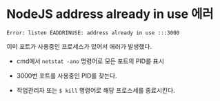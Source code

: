 # NodeJS address already in use 에러

`Error: listen EADDRINUSE: address already in use :::3000`

이미 포트가 사용중인 프로세스가 있어서 에러가 발생했다.

- cmd에서 `netstat -ano` 명령어로 모든 포트의 PID를 표시

- 3000번 포트를 사용중인 PID를 찾는다.
- 작업관리자 또는 `$ kill` 명령어로 해당 프로스세를 종료시킨다.

